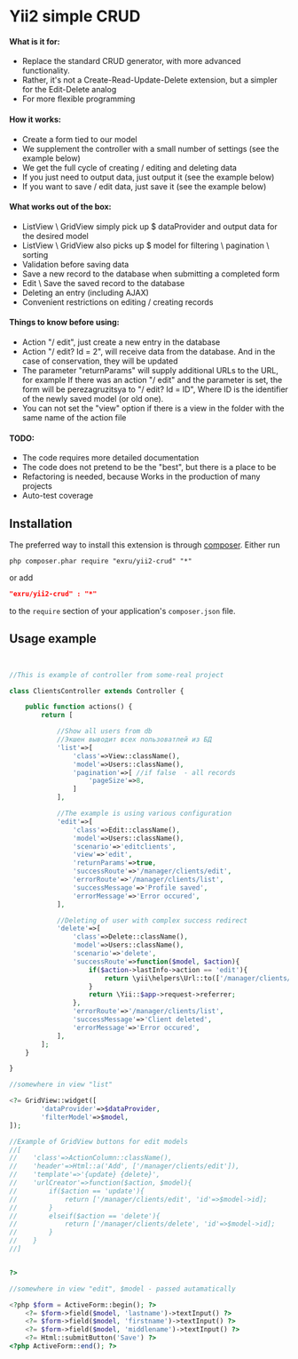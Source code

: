 Yii2 simple CRUD
================

#### What is it for:
- Replace the standard CRUD generator, with more advanced functionality.
- Rather, it's not a Create-Read-Update-Delete extension, but a simpler for the Edit-Delete analog
- For more flexible programming

#### How it works:
- Create a form tied to our model
- We supplement the controller with a small number of settings (see the example below)
- We get the full cycle of creating / editing and deleting data
- If you just need to output data, just output it (see the example below)
- If you want to save / edit data, just save it (see the example below)

#### What works out of the box:
- ListView \ GridView simply pick up $ dataProvider and output data for the desired model
- ListView \ GridView also picks up $ model for filtering \ pagination \ sorting
- Validation before saving data
- Save a new record to the database when submitting a completed form
- Edit \ Save the saved record to the database
- Deleting an entry (including AJAX)
- Convenient restrictions on editing / creating records

#### Things to know before using:
- Action "/ edit", just create a new entry in the database
- Action "/ edit? Id = 2", will receive data from the database. And in the case of conservation, they will be updated
- The parameter "returnParams" will supply additional URLs to the URL, for example
If there was an action "/ edit" and the parameter is set, the form will be perezagruzitsya to "/ edit? Id = ID",
Where ID is the identifier of the newly saved model (or old one).
- You can not set the "view" option if there is a view in the folder with the same name of the action file

#### TODO:
- The code requires more detailed documentation
- The code does not pretend to be the "best", but there is a place to be
- Refactoring is needed, because Works in the production of many projects
- Auto-test coverage


Installation
------------
The preferred way to install this extension is through [composer](http://getcomposer.org/download/).
Either run
```
php composer.phar require "exru/yii2-crud" "*"
```
or add
```json
"exru/yii2-crud" : "*"
```
to the `require` section of your application's `composer.json` file.

Usage example
------
```php


//This is example of controller from some-real project

class ClientsController extends Controller {

    public function actions() {
        return [

            //Show all users from db
            //Экшен выводит всех пользоватлей из БД             
            'list'=>[
                'class'=>View::className(),
                'model'=>Users::className(),
                'pagination'=>[ //if false  - all records
                    'pageSize'=>8,
                ]
            ],

            //The example is using various configuration
            'edit'=>[
                'class'=>Edit::className(),
                'model'=>Users::className(),
                'scenario'=>'editclients',
                'view'=>'edit',
                'returnParams'=>true,
                'successRoute'=>'/manager/clients/edit',
                'errorRoute'=>'/manager/clients/list',
                'successMessage'=>'Profile saved',
                'errorMessage'=>'Error occured',
            ],

            //Deleting of user with complex success redirect
            'delete'=>[
                'class'=>Delete::className(),
                'model'=>Users::className(),
                'scenario'=>'delete',
                'successRoute'=>function($model, $action){
                    if($action->lastInfo->action == 'edit'){
                        return \yii\helpers\Url::to(['/manager/clients/list']);
                    }
                    return \Yii::$app->request->referrer;
                },
                'errorRoute'=>'/manager/clients/list',
                'successMessage'=>'Client deleted',
                'errorMessage'=>'Error occured',
            ],
        ];
    }

}
```

```php
//somewhere in view "list"

<?= GridView::widget([
        'dataProvider'=>$dataProvider,
        'filterModel'=>$model,        
]);

//Example of GridView buttons for edit models
//[
//    'class'=>ActionColumn::className(),
//    'header'=>Html::a('Add', ['/manager/clients/edit']),
//    'template'=>'{update} {delete}',
//    'urlCreator'=>function($action, $model){
//        if($action == 'update'){
//            return ['/manager/clients/edit', 'id'=>$model->id];
//        }
//        elseif($action == 'delete'){
//            return ['/manager/clients/delete', 'id'=>$model->id];
//        }
//    }
//]


?>
```

```PHP
//somewhere in view "edit", $model - passed autamatically

<?php $form = ActiveForm::begin(); ?>
    <?= $form->field($model, 'lastname')->textInput() ?>
    <?= $form->field($model, 'firstname')->textInput() ?>
    <?= $form->field($model, 'middlename')->textInput() ?>
    <?= Html::submitButton('Save') ?>
<?php ActiveForm::end(); ?>

```


